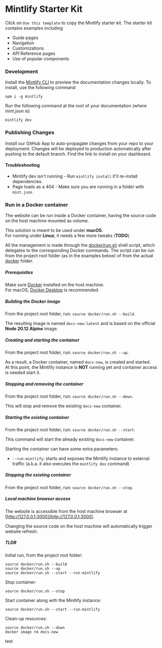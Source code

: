 # Mintlify Starter Kit

Click on `Use this template` to copy the Mintlify starter kit. The starter kit contains examples including

- Guide pages
- Navigation
- Customizations
- API Reference pages
- Use of popular components

### Development

Install the [Mintlify CLI](https://www.npmjs.com/package/mintlify) to preview the documentation changes locally. To install, use the following command

```
npm i -g mintlify
```

Run the following command at the root of your documentation (where mint.json is)

```
mintlify dev
```

### Publishing Changes

Install our GitHub App to auto-propagate changes from your repo to your deployment. Changes will be deployed to production automatically after pushing to the default branch. Find the link to install on your dashboard. 

#### Troubleshooting

- Mintlify dev isn't running - Run `mintlify install` it'll re-install dependencies.
- Page loads as a 404 - Make sure you are running in a folder with `mint.json`

### Run in a Docker container

The website can be run inside a Docker container, having the source code on the host machine mounted as volume.

This solution is meant to be used under **macOS**.<br/>
For running under **Linux**, it needs a few more tweaks (**TODO**).

All the management is made through the [docker/run.sh](docker/run.sh) shell script, which delegates to the corresponding Docker commands.
The script can be run from the project root folder (as in the examples below) of from the actual [docker](docker) folder.

##### Prerequisites

Make sure [Docker](https://www.docker.com/) installed on the host machine.<br/>
For macOS, [Docker Desktop](https://www.docker.com/products/docker-desktop/) is recommended.

##### Building the Docker image

From the project root folder, run: ```source docker/run.sh --build```.

The resulting image is named `docs-new:latest` and is based on the official **Node 20.12 Alpine** image.

##### Creating and starting the container

From the project root folder, run: ```source docker/run.sh --up```.

As a result, a Docker container, named `docs-new`, is created and started.<br/>
At this point, the Mintlify instance is **NOT** running yet and container access is needed start it.

##### Stopping and removing the container

From the project root folder, run: ```source docker/run.sh --down```.

This will stop and remove the existing `docs-new` container.

##### Starting the existing container

From the project root folder, run: ```source docker/run.sh --start```.

This command will start the already existing `docs-new` container.

Starting the container can have some extra parameters:
- `--run-mintlify`: starts and exposes the Mintlify instance to external traffic (a.k.a. it also executes the `mintlify dev` command)

##### Stopping the existing container

From the project root folder, run: ```source docker/run.sh --stop```.

##### Local machine browser access

The website is accessible from the host machine browser at [http://127.0.0.1:3000](http://127.0.0.1:3000).

Changing the source code on the host machine will automatically trigger website refresh.

##### TLDR

Initial run, from the project root folder:
```
source docker/run.sh --build
source docker/run.sh --up
source docker/run.sh --start --run-mintlify
```

Stop container:
```
source docker/run.sh --stop
```

Start container along with the Mintlify instance:
```
source docker/run.sh --start --run-mintlify
```

Clean-up resources:
```
source docker/run.sh --down
docker image rm docs-new
```
test